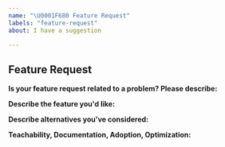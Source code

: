 ```yaml
---
name: "\U0001F680 Feature Request"
labels: "feature-request"
about: I have a suggestion

---
```


## Feature Request

**Is your feature request related to a problem? Please describe:**
<!-- A clear and concise description of what the problem is. Ex. I'm always frustrated when [...] -->

**Describe the feature you'd like:**
<!-- A clear and concise description of what you want to happen. -->

**Describe alternatives you've considered:**
<!-- A clear and concise description of any alternative solutions or features you've considered. -->

**Teachability, Documentation, Adoption, Optimization:**
<!-- If you can, explain some scenarios how users might use this, situations it would be helpful in. Any API designs, mockups, or diagrams are also helpful. -->